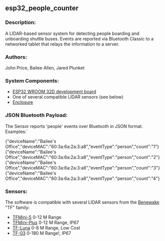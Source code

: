 ## esp32_people_counter

### Description: 

A LIDAR-based sensor system for detecting people boarding and unboarding shuttle buses. Events are reported via Bluetooth Classic to a networked tablet that relays the information to a server. 

### Authors: 
John Price, Bailee Allen, Jared Plunket

### System Components:
* [ESP32 WROOM 32D development board](https://docs.espressif.com/projects/esp-idf/en/latest/esp32/hw-reference/esp32/get-started-devkitc.html)
* One of several compatible LIDAR sensors (see below)
* [Enclosure](https://www.polycase.com/dc-45f)

### JSON Bluetooth Payload:

The Sensor reports 'people' events over Bluetooth in JSON format. Examples:`

  {"deviceName":"Bailee's Office","deviceMAC":"60:3a:6a:2a:3:a8","eventType":"person","count":"1"}
  {"deviceName":"Bailee's Office","deviceMAC":"60:3a:6a:2a:3:a8","eventType":"person","count":"2"}
  {"deviceName":"Bailee's Office","deviceMAC":"60:3a:6a:2a:3:a8","eventType":"person","count":"3"}
  {"deviceName":"Bailee's Office","deviceMAC":"60:3a:6a:2a:3:a8","eventType":"person","count":"4"}

### Sensors:
The software is compatible with several LIDAR sensors from the [Benewake](http://en.benewake.com/) "TF" family: 
* [TFMini-S](http://en.benewake.com/product/detail/5c345e26e5b3a844c472329c.html) 0-12 M Range
* [TFMini-Plus](http://en.benewake.com/product/detail/5c345cd0e5b3a844c472329b.html) 0-12 M Range, IP67
* [TF-Luna](http://en.benewake.com/product/detail/5e1c1fd04d839408076b6255.html) 0-8 M Range, Low Cost
* [TF-03](http://en.benewake.com/product/detail/5c345cc2e5b3a844c472329a.html) 0-180 M Range!, IP67
